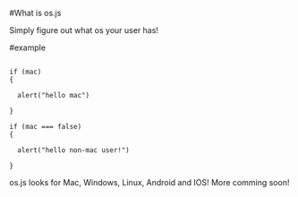 #What is os.js

Simply figure out what os your user has!

#example

```

if (mac)
{

  alert("hello mac")

}

if (mac === false)
{

  alert("hello non-mac user!")

}
```



os.js looks for Mac, Windows, Linux, Android and IOS! More comming soon!
